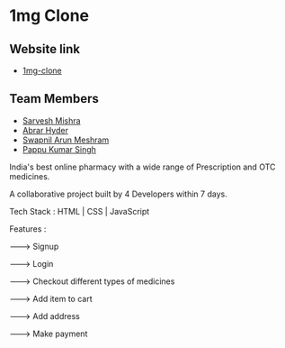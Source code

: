 # 1mg Clone

## Website link

- [1mg-clone](https://1mg-clone.netlify.app/)

## Team Members

- [Sarvesh Mishra](https://github.com/SarveshMishra/)
- [Abrar Hyder](https://github.com/AbrarHyder)
- [Swapnil Arun Meshram](https://github.com/sam3942)
- [Pappu Kumar Singh](https://github.com/pappukrs)


India's best online pharmacy with a wide range of Prescription and OTC medicines.

A collaborative project built by 4 Developers within 7 days.

Tech Stack : HTML | CSS | JavaScript

Features :

---> Signup

---> Login

---> Checkout different types of medicines

---> Add item to cart

---> Add address

---> Make payment

